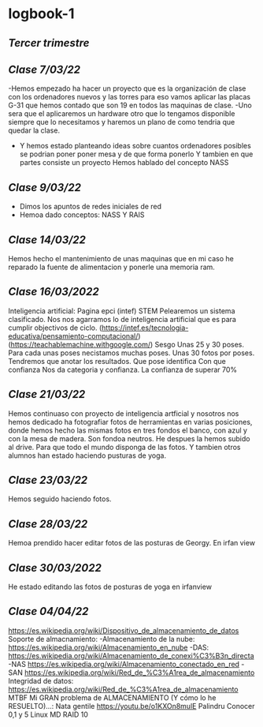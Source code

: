 # logbook-1
## ***Tercer trimestre***
## ***Clase 7/03/22***
-Hemos empezado ha hacer un proyecto que es la organización de clase con los ordenadores nuevos y las torres para eso vamos aplicar las placas G-31 
que hemos contado que son 19 en todos las maquinas de clase.
-Uno sera que el aplicaremos un hardware otro que lo tengamos disponible siempre que lo necesitamos y haremos un plano de como tendria que quedar 
la clase.
- Y hemos estado planteando ideas sobre cuantos ordenadores posibles se podrian poner poner mesa y de que forma ponerlo
Y tambien en que partes consiste un proyecto
Hemos hablado del concepto NASS
## ***Clase 9/03/22***
- Dimos los apuntos de redes iniciales de red
- Hemoa dado conceptos: NASS Y RAIS
## ***Clase 14/03/22***
Hemos hecho el mantenimiento de unas maquinas que en mi caso he reparado la fuente de alimentacion y ponerle una memoria ram.
## ***Clase 16/03/2022***
Inteligencia artificial:
Pagina epci (intef) 
STEM
Pelearemos un sistema clasificado. Nos nos agarramos lo de inteligencia artificial que es para cumplir objectivos de ciclo.
(https://intef.es/tecnologia-educativa/pensamiento-computacional/)
(https://teachablemachine.withgoogle.com/)
Sesgo
Unas 25 y 30 poses. Para cada unas poses necistamos muchas poses. Unas 30 fotos por poses. Tendremos que anotar los resultados.
Que pose identifica
Con que confianza 
Nos da categoria y confianza.
La confianza de superar 70%
## ***Clase 21/03/22***
Hemos continuaso con proyecto de inteligencia artficial y nosotros nos hemos dedicado ha fotografiar fotos de herramientas en varias posiciones, 
donde hemos hecho las mismas fotos en tres fondos el banco, con azul y con la mesa de madera.
Son fondoa neutros.
He despues la hemos subido al drive. Para que todo el mundo disponga de las fotos. Y tambien otros alumnos han estado haciendo pusturas de yoga.
## ***Clase 23/03/22***
Hemos seguido haciendo fotos.
## ***Clase 28/03/22***
Hemoa prendido hacer editar fotos de las posturas de Georgy. En irfan view
## ***Clase 30/03/2022***
He estado editando las fotos de posturas de yoga en irfanview
## ***Clase 04/04/22***
https://es.wikipedia.org/wiki/Dispositivo_de_almacenamiento_de_datos
Soporte de almacnamiento:
-Almacenamiento de la nube:
https://es.wikipedia.org/wiki/Almacenamiento_en_nube
-DAS:
https://es.wikipedia.org/wiki/Almacenamiento_de_conexi%C3%B3n_directa
-NAS
https://es.wikipedia.org/wiki/Almacenamiento_conectado_en_red
-SAN
https://es.wikipedia.org/wiki/Red_de_%C3%A1rea_de_almacenamiento
Integridad de datos:
https://es.wikipedia.org/wiki/Red_de_%C3%A1rea_de_almacenamiento
MTBF
Mi GRAN problema de ALMACENAMIENTO (Y cómo lo he RESUELTO)...: Nata gentile
https://youtu.be/o1KXOn8mulE
Palindru
Conocer 0,1 y 5
Linux MD RAID 10
